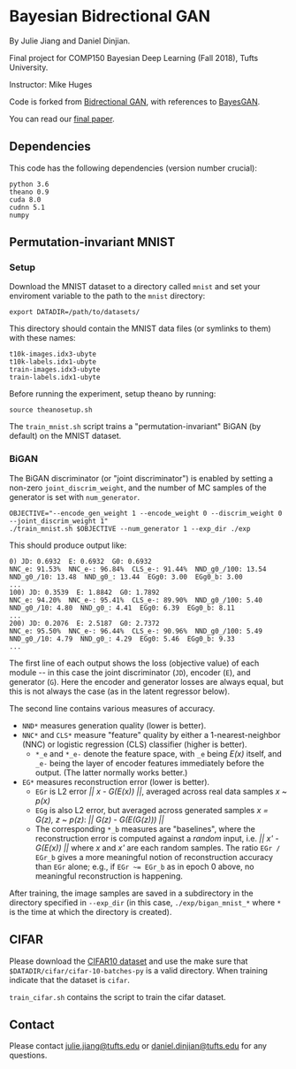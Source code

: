 # Bayesian Bidrectional GAN
By Julie Jiang and Daniel Dinjian.

Final project for COMP150 Bayesian Deep Learning (Fall 2018), Tufts University.

Instructor: Mike Huges

Code is forked from [Bidrectional GAN](https://github.com/jeffdonahue/bigan), with references to [BayesGAN](https://github.com/andrewgordonwilson/bayesgan/).

You can read our [final paper](https://github.com/julie-jiang/bayesbigan/blob/master/bayesian_gan.pdf).

## Dependencies
This code has the following dependencies (version number crucial):

    python 3.6
    theano 0.9
    cuda 8.0
    cudnn 5.1
    numpy
    

## Permutation-invariant MNIST

### Setup

Download the MNIST dataset to a directory called `mnist` and set your enviroment variable to the path to the `mnist` directory:
    
    export DATADIR=/path/to/datasets/
    
This directory should contain the MNIST data files (or symlinks to them) with these names:

    t10k-images.idx3-ubyte
    t10k-labels.idx1-ubyte
    train-images.idx3-ubyte
    train-labels.idx1-ubyte

Before running the experiment, setup theano by running:
    
    source theanosetup.sh

The `train_mnist.sh` script trains a "permutation-invariant" BiGAN (by default) on the MNIST dataset.


### BiGAN
The BiGAN discriminator (or "joint discriminator") is enabled by setting a non-zero `joint_discrim_weight`, and the number of MC samples of the generator is set with `num_generator`.

    OBJECTIVE="--encode_gen_weight 1 --encode_weight 0 --discrim_weight 0 --joint_discrim_weight 1"
    ./train_mnist.sh $OBJECTIVE --num_generator 1 --exp_dir ./exp

This should produce output like:

    0) JD: 0.6932  E: 0.6932  G0: 0.6932
    NNC_e: 91.53%  NNC_e-: 96.84%  CLS_e-: 91.44%  NND_g0_/100: 13.54  NND_g0_/10: 13.48  NND_g0_: 13.44  EGg0: 3.00  EGg0_b: 3.00
    ...
    100) JD: 0.3539  E: 1.8842  G0: 1.7892
    NNC_e: 94.20%  NNC_e-: 95.41%  CLS_e-: 89.90%  NND_g0_/100: 5.40  NND_g0_/10: 4.80  NND_g0_: 4.41  EGg0: 6.39  EGg0_b: 8.11
    ...
    200) JD: 0.2076  E: 2.5187  G0: 2.7372
    NNC_e: 95.50%  NNC_e-: 96.44%  CLS_e-: 90.96%  NND_g0_/100: 5.49  NND_g0_/10: 4.79  NND_g0_: 4.29  EGg0: 5.46  EGg0_b: 9.33
    ...

The first line of each output shows the loss (objective value) of each module -- in this case the joint discriminator (`JD`), encoder (`E`), and generator (`G`).
Here the encoder and generator losses are always equal, but this is not always the case (as in the latent regressor below).

The second line contains various measures of accuracy.

 * `NND*` measures generation quality (lower is better).
 * `NNC*` and `CLS*` measure "feature" quality by either a 1-nearest-neighbor (NNC) or logistic regression (CLS) classifier (higher is better).
   * `*_e` and `*_e-` denote the feature space, with `_e` being *E(x)* itself, and `_e-` being the layer of encoder features immediately before the output. (The latter normally works better.)
 * `EG*` measures reconstruction error (lower is better).
   * `EGr` is L2 error *|| x - G(E(x)) ||*, averaged across real data samples *x ~ p(x)*
   * `EGg` is also L2 error, but averaged across generated samples *x = G(z), z ~ p(z)*: *|| G(z) - G(E(G(z))) ||*
   * The corresponding `*_b` measures are "baselines", where the reconstruction error is computed against a *random* input, i.e. *|| x' - G(E(x)) ||* where *x* and *x'* are each random samples. The ratio `EGr / EGr_b` gives a more meaningful notion of reconstruction accuracy than `EGr` alone; e.g., if `EGr ~= EGr_b` as in epoch 0 above, no meaningful reconstruction is happening.

After training, the image samples are saved in a subdirectory in the directory specified in `--exp_dir` (in this case, `./exp/bigan_mnist_*` where `*` is the time at which the directory is created).

## CIFAR

Please download the [CIFAR10 dataset](https://www.cs.toronto.edu/~kriz/cifar.html) and use the make sure that `$DATADIR/cifar/cifar-10-batches-py` is a valid directory. When training indicate that the dataset is `cifar`. 

`train_cifar.sh` contains the script to train the cifar dataset.

## Contact
Please contact julie.jiang@tufts.edu or daniel.dinjian@tufts.edu for any questions. 
